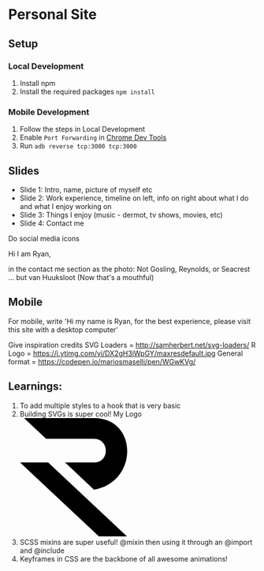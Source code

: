 # Personal Site

## Setup

### Local Development

1.  Install npm
2.  Install the required packages `npm install`

### Mobile Development

1.  Follow the steps in Local Development
2.  Enable `Port Forwarding` in [Chrome Dev Tools](chrome://inspect/#devices)
3.  Run `adb reverse tcp:3000 tcp:3000`

## Slides

-   Slide 1: Intro, name, picture of myself etc
-   Slide 2: Work experience, timeline on left, info on right about what I do and what I enjoy working on
-   Slide 3: Things I enjoy (music - dermot, tv shows, movies, etc)
-   Slide 4: Contact me

Do social media icons

Hi I am Ryan,

in the contact me section as the photo:
Not Gosling,
Reynolds,
or Seacrest
...
but van Huuksloot
(Now that's a mouthful)

## Mobile

For mobile, write
'Hi my name is Ryan, for the best experience, please visit this site with a desktop computer'

Give inspiration credits
SVG Loaders = <http://samherbert.net/svg-loaders/>
R Logo = <https://i.ytimg.com/vi/DX2gH3iWpGY/maxresdefault.jpg>
General format = <https://codepen.io/mariosmaselli/pen/WGwKVg/>

## Learnings:

1.  To add multiple styles to a hook that is very basic
    <div className={`panel ${props.styles ? props.styles.join(" ") : ""}`}>
2.  Building SVGs is super cool! My Logo
    <svg
      xmlns="http://www.w3.org/2000/svg"
      width="240"
      height="240"
      viewBox="0 0 240 240">
      <path d="M0 90 L57 90 L217 240 L160 240 Z" />
      <path d="M8 0 L150 0 C240 0 240 130 150 145.30 L91.33 90 L150 90 C182 90 182 42.5 150 42 L52.8 42 Z" />
    </svg>
3.  SCSS mixins are super useful!
    @mixin then using it through an @import and @include
4.  Keyframes in CSS are the backbone of all awesome animations!
